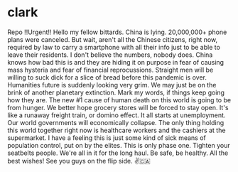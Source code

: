 # clark
Repo
!!Urgent!!
Hello my fellow bittards. China is lying. 20,000,000+ phone plans were canceled. But wait, aren't all the Chinese citizens, right now, 
required by law to carry a smartphone with all their info just to be able to leave their residents. I don't believe the numbers, nobody does. 
China knows how bad this is and they are hiding it on purpose in fear of causing mass hysteria and fear of financial reprocussions.
Straight men will be willing to suck dick for a slice of bread before this pandemic is over.
Humanities future is suddenly looking very grim. We may just be on the brink of another planetary extinction.
Mark my words, if things keep going how they are. The new #1 cause of human death on this world is going to be from hunger.
We better hope grocery stores will be forced to stay open. It's like a runaway freight train, or domino effect. 
It all starts at unemployment. Our world governments will economically collapse.
The only thing holding this world together right now is healthcare workers and the cashiers at the supermarket.
I have a feeling this is just some kind of sick means of population control, put on by the elites.
This is only phase one. Tighten your seatbelts people. We're all in it for the long haul.
Be safe, be healthy. All the best wishes!
See you guys on the flip side. ✌️🇨🇦 

